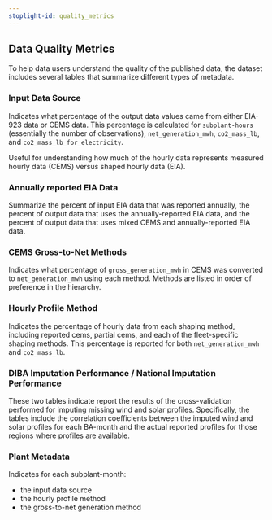 ```yaml
---
stoplight-id: quality_metrics
---
```

## Data Quality Metrics
To help data users understand the quality of the published data, the dataset includes several tables that summarize different types of metadata.

### Input Data Source
Indicates what percentage of the output data values came from either EIA-923 data or CEMS data. This percentage is calculated for `subplant-hours `(essentially the number of observations), `net_generation_mwh`, `co2_mass_lb`, and `co2_mass_lb_for_electricity`.

Useful for understanding how much of the hourly data represents measured hourly data (CEMS) versus shaped hourly data (EIA).

### Annually reported EIA Data
Summarize the percent of input EIA data that was reported annually, the percent of output data that uses the annually-reported EIA data, and the percent of output data that uses mixed CEMS and annually-reported EIA data.

### CEMS Gross-to-Net Methods
Indicates what percentage of `gross_generation_mwh` in CEMS was converted to `net_generation_mwh` using each method. Methods are listed in order of preference in the hierarchy.

### Hourly Profile Method
Indicates the percentage of hourly data from each shaping method, including reported cems, partial cems, and each of the fleet-specific shaping methods. This percentage is reported for both `net_generation_mwh` and `co2_mass_lb`.

### DIBA Imputation Performance / National Imputation Performance
These two tables indicate report the results of the cross-validation performed for imputing missing wind and solar profiles. Specifically, the tables include the correlation coefficients between the imputed wind and solar profiles for each BA-month and the actual reported profiles for those regions where profiles are available.

### Plant Metadata
Indicates for each subplant-month:
- the input data source
- the hourly profile method
- the gross-to-net generation method